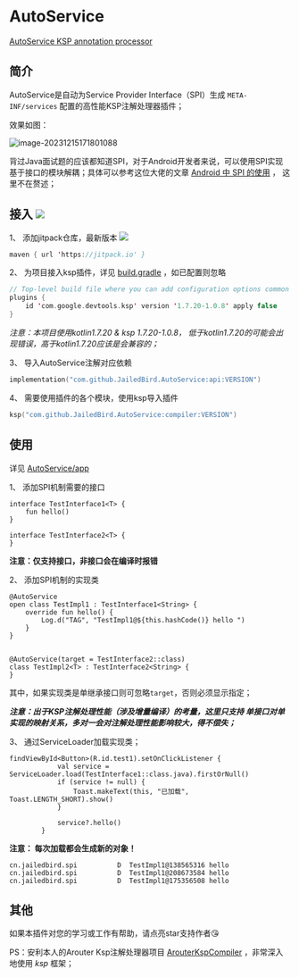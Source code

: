 # AutoService
[AutoService KSP annotation processor](https://github.com/JailedBird/AutoService)

## 简介

AutoService是自动为Service Provider Interface（SPI）生成 `META-INF/services` 配置的高性能KSP注解处理器插件；

效果如图：

![image-20231215171801088](https://zhaojunchen-1259455842.cos.ap-nanjing.myqcloud.com//imgimage-20231215171801088.png)

背过Java面试题的应该都知道SPI，对于Android开发者来说，可以使用SPI实现基于接口的模块解耦；具体可以参考这位大佬的文章 [Android 中 SPI 的使用](https://juejin.cn/post/6844903478272196615) ， 这里不在赘述；

## 接入 [![](https://jitpack.io/v/JailedBird/AutoService.svg)](https://jitpack.io/#JailedBird/AutoService)

1、 添加jitpack仓库，最新版本 [![](https://jitpack.io/v/JailedBird/AutoService.svg)](https://jitpack.io/#JailedBird/AutoService)

```kotlin
maven { url 'https://jitpack.io' }
```

2、 为项目接入ksp插件，详见 [build.gradle](https://github.com/JailedBird/AutoService/blob/main/build.gradle) ，如已配置则忽略

```kotlin
// Top-level build file where you can add configuration options common to all sub-projects/modules.
plugins {
    id 'com.google.devtools.ksp' version '1.7.20-1.0.8' apply false
}
```



*注意：本项目使用kotlin1.7.20 & ksp 1.7.20-1.0.8， 低于kotlin1.7.20的可能会出现错误，高于kotlin1.7.20应该是会兼容的；*

3、 导入AutoService注解对应依赖

```kotlin
implementation("com.github.JailedBird.AutoService:api:VERSION")
```

4、 需要使用插件的各个模块，使用ksp导入插件

```kotlin
ksp("com.github.JailedBird.AutoService:compiler:VERSION")
```



## 使用

详见 [AutoService/app](https://github.com/JailedBird/AutoService)

1、 添加SPI机制需要的接口

```
interface TestInterface1<T> {
    fun hello()
}

interface TestInterface2<T> {
}
```

**注意：仅支持接口，非接口会在编译时报错**

2、 添加SPI机制的实现类

```
@AutoService
open class TestImpl1 : TestInterface1<String> {
    override fun hello() {
        Log.d("TAG", "TestImpl1@${this.hashCode()} hello ")
    }
}


@AutoService(target = TestInterface2::class)
class TestImpl2<T> : TestInterface2<String> {
}
```

其中，如果实现类是单继承接口则可忽略`target`，否则必须显示指定；

***注意：出于KSP注解处理性能（涉及增量编译）的考量，这里只支持 单接口对单实现的映射关系，多对一会对注解处理性能影响较大，得不偿失；***

3、 通过ServiceLoader加载实现类；

```
findViewById<Button>(R.id.test1).setOnClickListener {
            val service = ServiceLoader.load(TestInterface1::class.java).firstOrNull()
            if (service != null) {
                Toast.makeText(this, "已加载", Toast.LENGTH_SHORT).show()
            }

            service?.hello()
        }
```

**注意： 每次加载都会生成新的对象！**

```
cn.jailedbird.spi          D  TestImpl1@138565316 hello 
cn.jailedbird.spi          D  TestImpl1@208673584 hello 
cn.jailedbird.spi          D  TestImpl1@175356508 hello 
```



## 其他

如果本插件对您的学习或工作有帮助，请点亮star支持作者😘

PS：安利本人的Arouter Ksp注解处理器项目 [ArouterKspCompiler](https://github.com/JailedBird/ArouterKspCompiler) ，非常深入地使用 *ksp* 框架；
